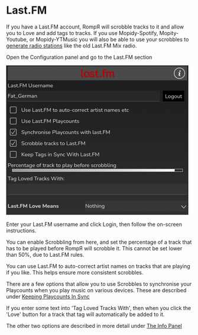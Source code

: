 # Last.FM

If you have a Last.FM account, RompЯ will scrobble tracks to it and allow you to Love and add tags to tracks. If you use Mopidy-Spotify, Mopity-Youtube, or Mopidy-YTMusic you will also be able to use your scrobbles to [generate radio stations](/RompR/Music-Discovery) like the old Last.FM Mix radio.

Open the Configuration panel and go to the Last.FM section

![](images/lastfm.png)

Enter your Last.FM username and click Login, then follow the on-screen instructions.

You can enable Scrobbling from here, and set the percentage of a track that has to be played before RompЯ will scrobble it. This cannot be set lower than 50%, due to Last.FM rules.

You can use Last.FM to auto-correct artist names on tracks that are playing if you like. This helps ensure more consistent scrobbles.

There are a few options that allow you to use Scrobbles to synchronise your Playcounts when you play music on various devices. These are described under [Keeping Playcounts In Sync](/RompR/Keeping-Playcounts-In-Sync)

If you enter some text into 'Tag Loved Tracks With', then when you click the 'Love' button for a track that tag will automatically be added to it.

The other two options are described in more detail under [The Info Panel](/RompR/The-Info-Panel#lastfm)
